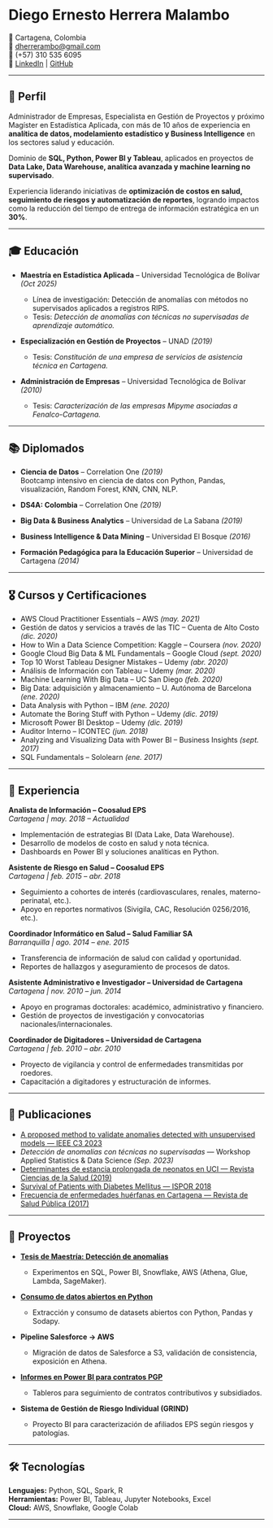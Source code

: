 # Diego Ernesto Herrera Malambo

📍 Cartagena, Colombia  
📧 [dherrerambo@gmail.com](mailto:dherrerambo@gmail.com)  
📱 (+57) 310 535 6095  
🔗 [LinkedIn](https://www.linkedin.com/in/dherrerambo/) | [GitHub](https://github.com/dherrerambo)  

---

## 📝 Perfil
Administrador de Empresas, Especialista en Gestión de Proyectos y próximo Magíster en Estadística Aplicada, con más de 10 años de experiencia en **analítica de datos, modelamiento estadístico y Business Intelligence** en los sectores salud y educación.  

Dominio de **SQL, Python, Power BI y Tableau**, aplicados en proyectos de **Data Lake, Data Warehouse, analítica avanzada y machine learning no supervisado**.  

Experiencia liderando iniciativas de **optimización de costos en salud, seguimiento de riesgos y automatización de reportes**, logrando impactos como la reducción del tiempo de entrega de información estratégica en un **30%**.  

---

## 🎓 Educación
- **Maestría en Estadística Aplicada** – Universidad Tecnológica de Bolívar *(Oct 2025)*  
  - Línea de investigación: Detección de anomalías con métodos no supervisados aplicados a registros RIPS.  
  - Tesis: *Detección de anomalías con técnicas no supervisadas de aprendizaje automático.*  

- **Especialización en Gestión de Proyectos** – UNAD *(2019)*  
  - Tesis: *Constitución de una empresa de servicios de asistencia técnica en Cartagena.*  

- **Administración de Empresas** – Universidad Tecnológica de Bolívar *(2010)*  
  - Tesis: *Caracterización de las empresas Mipyme asociadas a Fenalco-Cartagena.*  

---

## 📚 Diplomados
- **Ciencia de Datos** – Correlation One *(2019)*  
  Bootcamp intensivo en ciencia de datos con Python, Pandas, visualización, Random Forest, KNN, CNN, NLP.  

- **DS4A: Colombia** – Correlation One *(2019)*  
- **Big Data & Business Analytics** – Universidad de La Sabana *(2019)*  
- **Business Intelligence & Data Mining** – Universidad El Bosque *(2016)*  
- **Formación Pedagógica para la Educación Superior** – Universidad de Cartagena *(2014)*  

---

## 🎖️ Cursos y Certificaciones
- AWS Cloud Practitioner Essentials – AWS *(may. 2021)*  
- Gestión de datos y servicios a través de las TIC – Cuenta de Alto Costo *(dic. 2020)*  
- How to Win a Data Science Competition: Kaggle – Coursera *(nov. 2020)*  
- Google Cloud Big Data & ML Fundamentals – Google Cloud *(sept. 2020)*  
- Top 10 Worst Tableau Designer Mistakes – Udemy *(abr. 2020)*  
- Análisis de Información con Tableau – Udemy *(mar. 2020)*  
- Machine Learning With Big Data – UC San Diego *(feb. 2020)*  
- Big Data: adquisición y almacenamiento – U. Autónoma de Barcelona *(ene. 2020)*  
- Data Analysis with Python – IBM *(ene. 2020)*  
- Automate the Boring Stuff with Python – Udemy *(dic. 2019)*  
- Microsoft Power BI Desktop – Udemy *(dic. 2019)*  
- Auditor Interno – ICONTEC *(jun. 2018)*  
- Analyzing and Visualizing Data with Power BI – Business Insights *(sept. 2017)*  
- SQL Fundamentals – Sololearn *(ene. 2017)*  

---

## 💼 Experiencia
**Analista de Información – Coosalud EPS**  
*Cartagena | may. 2018 – Actualidad*  
- Implementación de estrategias BI (Data Lake, Data Warehouse).  
- Desarrollo de modelos de costo en salud y nota técnica.  
- Dashboards en Power BI y soluciones analíticas en Python.  

**Asistente de Riesgo en Salud – Coosalud EPS**  
*Cartagena | feb. 2015 – abr. 2018*  
- Seguimiento a cohortes de interés (cardiovasculares, renales, materno-perinatal, etc.).  
- Apoyo en reportes normativos (Sivigila, CAC, Resolución 0256/2016, etc.).  

**Coordinador Informático en Salud – Salud Familiar SA**  
*Barranquilla | ago. 2014 – ene. 2015*  
- Transferencia de información de salud con calidad y oportunidad.  
- Reportes de hallazgos y aseguramiento de procesos de datos.  

**Asistente Administrativo e Investigador – Universidad de Cartagena**  
*Cartagena | nov. 2010 – jun. 2014*  
- Apoyo en programas doctorales: académico, administrativo y financiero.  
- Gestión de proyectos de investigación y convocatorias nacionales/internacionales.  

**Coordinador de Digitadores – Universidad de Cartagena**  
*Cartagena | feb. 2010 – abr. 2010*  
- Proyecto de vigilancia y control de enfermedades transmitidas por roedores.  
- Capacitación a digitadores y estructuración de informes.  

---

## 📑 Publicaciones
- [A proposed method to validate anomalies detected with unsupervised models — IEEE C3 2023](https://ieeexplore.ieee.org/document/10436300)  
- *Detección de anomalías con técnicas no supervisadas* — Workshop Applied Statistics & Data Science *(Sep. 2023)*  
- [Determinantes de estancia prolongada de neonatos en UCI — Revista Ciencias de la Salud (2019)](https://doi.org/10.12804/revistas.urosario.edu.co/revsalud/a.7928)  
- [Survival of Patients with Diabetes Mellitus — ISPOR 2018](https://doi.org/10.1016/j.jval.2018.04.537)  
- [Frecuencia de enfermedades huérfanas en Cartagena — Revista de Salud Pública (2017)](https://doi.org/10.15446/rsap.v18n6.53962)  

---

## 🚀 Proyectos
- **[Tesis de Maestría: Detección de anomalías](https://github.com/dherrerambo/RepoTesisAnomDetect)**  
  - Experimentos en SQL, Power BI, Snowflake, AWS (Athena, Glue, Lambda, SageMaker).  

- **[Consumo de datos abiertos en Python](https://github.com/dherrerambo/datos.gov.co)**  
  - Extracción y consumo de datasets abiertos con Python, Pandas y Sodapy.  

- **Pipeline Salesforce → AWS**  
  - Migración de datos de Salesforce a S3, validación de consistencia, exposición en Athena.  

- **[Informes en Power BI para contratos PGP](https://github.com/dherrerambo/Capacitacion_PowerBi)**  
  - Tableros para seguimiento de contratos contributivos y subsidiados.  

- **Sistema de Gestión de Riesgo Individual (GRIND)**  
  - Proyecto BI para caracterización de afiliados EPS según riesgos y patologías.  

---

## 🛠️ Tecnologías
**Lenguajes:** Python, SQL, Spark, R  
**Herramientas:** Power BI, Tableau, Jupyter Notebooks, Excel  
**Cloud:** AWS, Snowflake, Google Colab  

---
